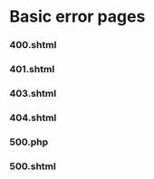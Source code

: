# Basic error pages
### 400.shtml
### 401.shtml
### 403.shtml
### 404.shtml
### 500.php
### 500.shtml
